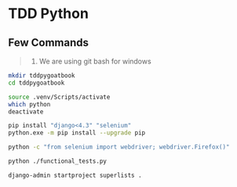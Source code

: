# TDD Python

## Few Commands

> 1. We are using git bash for windows

```bash
mkdir tddpygoatbook
cd tddpygoatbook

source .venv/Scripts/activate
which python
deactivate

pip install "django<4.3" "selenium"
python.exe -m pip install --upgrade pip

python -c "from selenium import webdriver; webdriver.Firefox()"

python ./functional_tests.py

django-admin startproject superlists .
```
